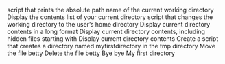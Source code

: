 script that prints the absolute path name of the current working directory
Display the contents list of your current directory
script that changes the working directory to the user’s home directory
Display current directory contents in a long format
Display current directory contents, including hidden files starting with
Display current directory contents
Create a script that creates a directory named myfirstdirectory in the tmp directory
Move the file betty
Delete the file betty
Bye bye My first directory 

